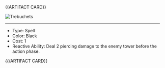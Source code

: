 <!-- ======================================

How to Contribute: https://ggs.wiki/r/howto

Artifact-specific info: https://github.com/GGS-ORG/artifact/blob/master/README.md

====================================== -->


{{ARTIFACT CARD}}

<!-- Card image goes here. -->

![Trebuchets](https://i.imgur.com/g1ohxpu.jpg)

---

<!-- Card description goes here. -->

* Type: Spell
* Color: Black
* Cost: 1
* Reactive Ability: Deal 2 piercing damage to the enemy tower before the action phase.

{{/ARTIFACT CARD}}
